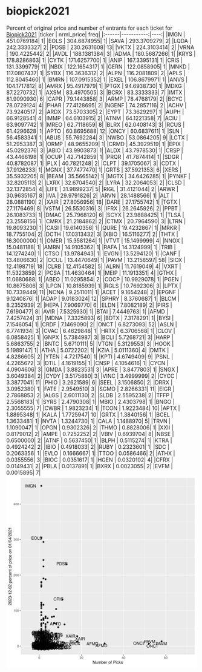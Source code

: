 # biopick2021
Percent of original price and number of entrants for each ticket for [Biopick2021](https://twitter.com/hashtag/Biopick2021)
|ticker |  nrml_price| freq|
|:------|-----------:|----:|
|IMGN   | 451.0769184|    1|
|EOLS   | 304.6874955|    1|
|SAVA   | 293.3709279|    2|
|LQDA   | 242.3333327|    2|
|PDSB   | 230.2631608|   13|
|VKTX   | 224.3103414|    2|
|VRNA   | 190.4225442|    2|
|AVDL   | 188.1381384|    3|
|ADMA   | 180.5687266|    1|
|KRYS   | 178.8286863|    1|
|CYTK   | 171.6257700|    1|
|ANIP   | 167.3395131|    1|
|CRIS   | 131.3399779|   11|
|NBIX   | 122.1654317|    1|
|GERN   | 122.0858905|    1|
|MNKD   | 117.0807437|    1|
|SYBX   | 116.3636312|    2|
|ALPN   | 116.2081809|    2|
|APLS   | 112.8045460|    1|
|BMRN   | 107.0915352|    1|
|EXEL   | 106.8679971|    1|
|ANVS   | 104.1717812|    8|
|AMRX   |  95.4917979|    1|
|PTGX   |  94.6938730|    1|
|MDXG   |  87.2270732|    1|
|AXSM   |  83.4970505|    3|
|BCRX   |  83.3333333|    7|
|IMTX   |  81.9090930|    6|
|CAPR   |  79.1443858|    3|
|ARMP   |  78.4768179|    2|
|BCYC   |  78.0729124|    4|
|PHAR   |  77.4128695|    2|
|NGENF  |  74.2857116|    2|
|ACHV   |  73.9240517|    2|
|ARDX   |  73.5703305|    2|
|EYPT   |  73.3629297|    1|
|AUPH   |  66.9128541|    4|
|IMMP   |  64.6103915|    2|
|ATNM   |  64.1221358|    7|
|ACIU   |  63.9097742|    1|
|MREO   |  62.7118659|    8|
|BLRX   |  62.0408143|    3|
|RCUS   |  61.4296628|    1|
|APTO   |  60.8695688|   12|
|ONCY   |  60.6837611|    1|
|SLN    |  56.4583341|    1|
|ABUS   |  55.7692284|    3|
|NWBO   |  53.0864205|    9|
|LCTX   |  51.2953387|    3|
|ORMP   |  48.9655209|    1|
|CRMD   |  45.3929519|    1|
|EPIX   |  45.0292376|    3|
|ABIO   |  43.9903873|    1|
|ALDX   |  43.7978530|    1|
|CRSP   |  43.4466198|    1|
|OCUP   |  42.7142859|    1|
|PRQR   |  41.7874414|    1|
|SDGR   |  40.8782087|    1|
|PLX    |  40.7821248|    2|
|CLPT   |  39.1705067|    3|
|CDTX   |  37.9126233|    1|
|MGNX   |  37.7477470|    1|
|GRTS   |  37.5921353|    6|
|XERS   |  35.5932205|    8|
|BEAM   |  35.5665142|    1|
|MGTX   |  34.6426285|    1|
|PYNKF  |  32.8205113|    2|
|LXRX   |  32.6704540|    2|
|LYRA   |  32.2064053|    2|
|CLSD   |  32.1372854|    4|
|LIFE   |  31.9899237|    5|
|RIGL   |  31.4121044|    2|
|ARWR   |  30.9635167|    8|
|IVA    |  29.9791826|    2|
|ARVN   |  28.1488566|    1|
|ALT    |  28.0881190|    2|
|XAIR   |  27.8056956|   18|
|DARE   |  27.1755742|    1|
|TGTX   |  27.1176469|    8|
|VSTM   |  26.5530316|    3|
|IFRX   |  26.2645926|    2|
|PPBT   |  26.1083733|    1|
|DMAC   |  25.7968120|    6|
|SCYX   |  23.9888425|    1|
|TLSA   |  23.2558156|    1|
|CMRX   |  21.2184862|    2|
|CTMX   |  20.7964590|    3|
|LTRN   |  19.8093230|    1|
|CASI   |  19.6140356|    1|
|QURE   |  19.4232867|    1|
|MRKR   |  18.7755104|    2|
|DCTH   |  17.0313432|    3|
|XBIO   |  16.5116277|    2|
|THTX   |  16.3000000|    1|
|OMER   |  15.3581264|    1|
|VTVT   |  15.1499999|    4|
|NNOX   |  15.0481188|    1|
|AMRN   |  14.9105362|    1|
|RAFA   |  14.3124999|    1|
|TRIB   |  14.1274240|    1|
|CTSO   |  13.9784943|    1|
|EVGN   |  13.5294120|    1|
|CANF   |  13.4806630|    2|
|OCUL   |  13.4470649|    1|
|PAVM   |  13.2158597|   58|
|SIOX   |  12.4198719|   18|
|CLRB   |  12.4154582|    5|
|ALRN   |  11.7619049|    4|
|VXRT   |  11.5323859|    2|
|PCSA   |  11.4630464|    1|
|MEIP   |  11.1913351|    4|
|GTHX   |  11.0680688|    1|
|ABEO   |  11.0295854|    2|
|COCP   |  10.9929078|    1|
|PGEN   |  10.8675806|    3|
|LPCN   |  10.8185939|    1|
|RGLS   |  10.7692306|    3|
|LPTX   |  10.7339449|   11|
|NCNA   |   9.2511011|    1|
|ACET   |   9.1654248|    2|
|EPGNF  |   9.1240876|    1|
|ADAP   |   9.0183024|   12|
|SPHRY  |   8.3760687|    1|
|BLCM   |   8.2352939|    2|
|HEPA   |   7.9069770|    6|
|ELDN   |   7.8082189|    2|
|PIRS   |   7.6190477|    8|
|AVIR   |   7.5325930|    1|
|BTAI   |   7.4449763|    1|
|AFMD   |   7.4257424|   31|
|MDNA   |   7.3325893|    6|
|BDTX   |   7.3178291|    1|
|BYSI   |   7.1546054|    1|
|CRDF   |   7.1469090|    2|
|ONCT   |   6.8273093|   52|
|ASLN   |   6.7741934|    3|
|CVAC   |   6.4629848|    1|
|HRTX   |   6.3706568|    1|
|CLOV   |   6.0858425|    1|
|GNPX   |   5.7384987|    3|
|BCLI   |   5.7268721|    3|
|HARP   |   5.6863755|    2|
|BNTC   |   5.6710111|    5|
|VTGN   |   5.3129553|    3|
|HOOK   |   5.1989147|    1|
|ATHA   |   5.0722202|    1|
|KZIA   |   5.0111360|    4|
|DMTK   |   4.8286605|    2|
|YTEN   |   4.7217540|    1|
|KPTI   |   4.6749409|    9|
|PSNL   |   4.2265672|    3|
|DTIL   |   4.1619155|    1|
|CNSP   |   4.1054616|    1|
|CYCN   |   4.0904606|    3|
|GMDA   |   3.8823531|    3|
|APRE   |   3.8477803|    1|
|SNGX   |   3.6049384|    2|
|CYDY   |   3.5175880|    3|
|VINC   |   3.4999999|    2|
|CYCC   |   3.3877041|   11|
|PHIO   |   3.2621589|    6|
|SEEL   |   3.1506850|    2|
|DRRX   |   3.0952380|    1|
|FATE   |   2.9549510|    3|
|SGMO   |   2.8266331|   11|
|EIGR   |   2.7868853|    2|
|ALGS   |   2.6011130|    2|
|SLDB   |   2.5595238|    2|
|TFFP   |   2.5568183|    1|
|SYRS   |   2.4790308|    1|
|MBIO   |   2.4303798|    1|
|BNGO   |   2.3055555|    7|
|CWBR   |   1.9823234|    1|
|TCON   |   1.9223484|   10|
|APTX   |   1.8895348|    1|
|KALA   |   1.7725947|   10|
|GRTX   |   1.3840156|    1|
|BCEL   |   1.3633481|    1|
|NVTA   |   1.3244730|    1|
|CALA   |   1.1488970|    5|
|TRVN   |   1.1090047|    1|
|OPGN   |   0.9302326|    2|
|THMO   |   0.8828006|    1|
|XXII   |   0.8179012|    2|
|AMPE   |   0.7252252|    2|
|VBIV   |   0.6939704|    8|
|NBSE   |   0.6500000|    2|
|ATNF   |   0.5637450|    1|
|BLPH   |   0.5115274|    1|
|KTRA   |   0.4924242|    2|
|IBIO   |   0.4918033|    2|
|RUBY   |   0.2323601|    1|
|SDC    |   0.2063356|    1|
|EVLO   |   0.1666667|    1|
|TTOO   |   0.0586466|    2|
|ATHX   |   0.0355556|    3|
|BIOC   |   0.0351617|    1|
|HGEN   |   0.0320102|    4|
|CFRX   |   0.0149431|    2|
|PBLA   |   0.0137891|    1|
|BXRX   |   0.0023055|    2|
|EVFM   |   0.0015895|    7|
![retvspicks](biopicks.png?raw=true)

